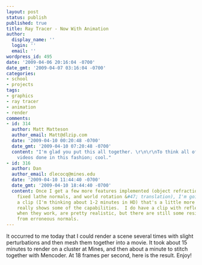 ```yaml
---
layout: post
status: publish
published: true
title: Ray Tracer - Now With Animation
author:
  display_name: ''
  login: ''
  email: ''
wordpress_id: 495
date: '2009-04-06 20:16:04 -0700'
date_gmt: '2009-04-07 03:16:04 -0700'
categories:
- school
- projects
tags:
- graphics
- ray tracer
- animation
- render
comments:
- id: 314
  author: Matt Matteson
  author_email: Matt@dlzip.com
  date: '2009-04-10 00:20:48 -0700'
  date_gmt: '2009-04-10 07:20:48 -0700'
  content: "I'm glad you put this all together. \r\n\r\nTo think all of the Pixar
    videos done in this fashion; cool."
- id: 316
  author: Dan
  author_email: dlecocq@mines.edu
  date: '2009-04-10 11:44:40 -0700'
  date_gmt: '2009-04-10 18:44:40 -0700'
  content: Once I get a few more features implemented (object refraction, octrees,
    fixed lathe normals, and world rotation &#47; translation), I'm going to make
    a clip (I'm thinking about 1-2 minutes in HD) that's a little more involved, and
    really shows some of the capabilities.  I do have a clip with reflections, which,
    when they work, are pretty realistic, but there are still some residual artifacts
    from erroneous normals.
---
```

It occurred to me today that I could render a scene several times with slight perturbations and then mesh them together into a movie.  It took about 15 minutes to render on a cluster at Mines, and then about a minute to stitch together with Mencoder.  At 18 frames per second, here is the result.  Enjoy!

<object width="425" height="344"><param name="movie" value="http://www.youtube.com/v/mWT0UOBTT5Y&hl=en&fs=1&rel=0&color1=0x006699&color2=0x54abd6"></param><param name="allowFullScreen" value="true"></param><param name="allowscriptaccess" value="always"></param><embed src="http://www.youtube.com/v/mWT0UOBTT5Y&hl=en&fs=1&rel=0&color1=0x006699&color2=0x54abd6" type="application/x-shockwave-flash" allowscriptaccess="always" allowfullscreen="true" width="425" height="344"></embed></object>

